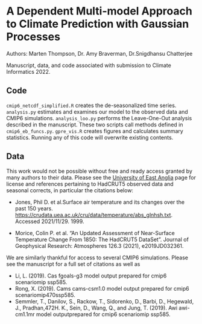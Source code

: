# A Dependent Multi-model Approach to Climate Prediction with Gaussian Processes

Authors: Marten Thompson, Dr. Amy Braverman, Dr.Snigdhansu Chatterjee

Manuscript, data, and code associated with submission to Climate Informatics 2022. 

## Code
`cmip6_netcdf_simplified.R` creates the de-seasonalized time series. `analysis.py` estimates and examines our model to the observed data and CMIP6 simulations. `analysis_loo.py` performs the Leave-One-Out analysis described in the manuscript. These two scripts call methods defined in `cmip6_eb_funcs.py`. `gpre_vis.R` creates figures and calculates summary statistics. Running any of this code will overwrite existing contents.


## Data
This work would not be possible without free and ready access granted by many authors to their data. Please see the [University of East Anglia](https://crudata.uea.ac.uk/cru/data/temperature/#sciref) page for license and references pertaining to HadCRUT5 observed data and seasonal corrects, in particular the citations below:

* Jones, Phil D. et al.Surface air temperature and its changes over the past 150 years. https://crudata.uea.ac.uk/cru/data/temperature/abs_glnhsh.txt. Accessed 2021/11/29. 1999.

* Morice, Colin P. et al. “An Updated Assessment of Near-Surface Temperature Change From 1850: The HadCRUT5 DataSet”. Journal of Geophysical Research: Atmospheres 126.3 (2021), e2019JD032361.

We are similarly thankful for access to several CMIP6 simulations. Please see the manuscript for a full set of citations as well as

* Li, L. (2019).  Cas fgoals-g3 model output prepared for cmip6 scenariomip ssp585.
* Rong,  X.  (2019).   Cams  cams-csm1.0  model  output  prepared  for  cmip6  scenariomip470ssp585.
* Semmler, T., Danilov, S., Rackow, T., Sidorenko, D., Barbi, D., Hegewald, J., Pradhan,472H.  K.,  Sein,  D.,  Wang,  Q.,  and  Jung,  T.  (2019).   Awi  awi-cm1.1mr  model  outputprepared for cmip6 scenariomip ssp585.


